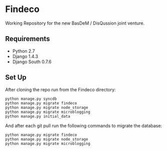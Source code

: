 Findeco
=======

Working Repository for the new BasDeM / DisQussion joint venture.


Requirements
------------
* Python 2.7
* Django 1.4.3
* Django South 0.7.6

Set Up
---------------
After cloning the repo run from the Findeco directory:

    python manage.py syncdb
    python manage.py migrate findeco
    python manage.py migrate node_storage
    python manage.py migrate microblogging
    python manage.py initial_data

And after each git pull run the following commands to migrate the database:

    python manage.py migrate findeco
    python manage.py migrate node_storage
    python manage.py migrate microblogging

    
